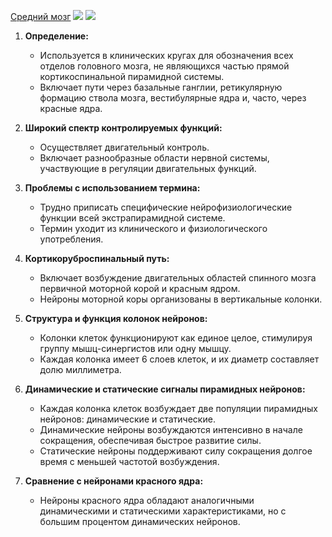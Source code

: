 [Средний мозг](🩸Физиология/🧠Физиология%20ЦНС/Средний%20мозг/Средний%20мозг.md)
![](🩸Физиология/Расходники/Pasted%20image%2020240202211436.png)
![](🩸Физиология/Расходники/Pasted%20image%2020240202211612.png)

1. **Определение:**
    
    - Используется в клинических кругах для обозначения всех отделов головного мозга, не являющихся частью прямой кортикоспинальной пирамидной системы.
    - Включает пути через базальные ганглии, ретикулярную формацию ствола мозга, вестибулярные ядра и, часто, через красные ядра.
2. **Широкий спектр контролируемых функций:**
    
    - Осуществляет двигательный контроль.
    - Включает разнообразные области нервной системы, участвующие в регуляции двигательных функций.
3. **Проблемы с использованием термина:**
    
    - Трудно приписать специфические нейрофизиологические функции всей экстрапирамидной системе.
    - Термин уходит из клинического и физиологического употребления.
4. **Кортикоруброспинальный путь:**
    
    - Включает возбуждение двигательных областей спинного мозга первичной моторной корой и красным ядром.
    - Нейроны моторной коры организованы в вертикальные колонки.
5. **Структура и функция колонок нейронов:**
    
    - Колонки клеток функционируют как единое целое, стимулируя группу мышц-синергистов или одну мышцу.
    - Каждая колонка имеет 6 слоев клеток, и их диаметр составляет долю миллиметра.
6. **Динамические и статические сигналы пирамидных нейронов:**
    
    - Каждая колонка клеток возбуждает две популяции пирамидных нейронов: динамические и статические.
    - Динамические нейроны возбуждаются интенсивно в начале сокращения, обеспечивая быстрое развитие силы.
    - Статические нейроны поддерживают силу сокращения долгое время с меньшей частотой возбуждения.
7. **Сравнение с нейронами красного ядра:**
    
    - Нейроны красного ядра обладают аналогичными динамическими и статическими характеристиками, но с большим процентом динамических нейронов.
